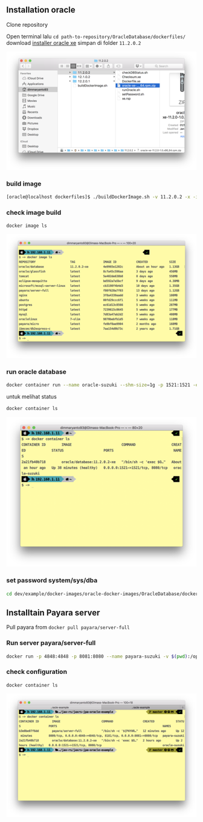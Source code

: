 ## Installation oracle

Clone repository 

Open terminal lalu `cd path-to-repository/OracleDatabase/dockerfiles/` download [installer oracle xe](http://download.oracle.com/otn/linux/oracle11g/xe/oracle-xe-11.2.0-1.0.x86_64.rpm.zip) 
simpan di folder `11.2.0.2` 

![image location](docs/images/docker-image.png)


### build image

```bash
[oracle@localhost dockerfiles]$ ./buildDockerImage.sh -v 11.2.0.2 -x -i
```

### check image build

```bash
docker image ls 
```

![image location](docs/images/docker-image-ls.png)

### run oracle database

```bash
docker container run --name oracle-suzuki --shm-size=1g -p 1521:1521 -e ORACLE_PWD=admin -d oracle/database:11.2.0.2-xe
```

untuk melihat status

```bash
docker container ls
```

![image location](docs/images/docker-container-ls.png)

### set password system/sys/dba

```bash
cd dev/example/docker-images/oracle-docker-images/OracleDatabase/dockerfiles/11.2.0.2/ && docker exec oracle-suzuki ./setPassword.sh oracle
```

## Installtain Payara server

Pull payara from `docker pull payara/server-full`

### Run server payara/server-full

```bash
docker run -p 4848:4848 -p 8081:8080 --name payara-suzuki -v $(pwd):/opt/payara41/deployments -d payara/server-full
```

### check configuration

```bash
docker container ls
```

![docker](docs/images/payara-docker-ls.png)